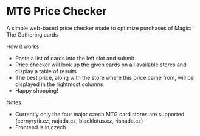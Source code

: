 # MTG Price Checker
A simple web-based price checker made to optimize purchases of Magic: The Gathering cards

How it works:
* Paste a list of cards into the left slot and submit
* Price checker will look up the given cards on all available stores and display a table of results
* The best price, along with the store where this price came from, will be displayed in the rightmost columns
* Happy shopping!

Notes:
* Currently only the four major czech MTG card stores are supported (cernyrytir.cz, najada.cz, blacklotus.cz, rishada.cz)
* Frontend is in czech
